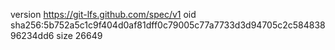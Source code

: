 version https://git-lfs.github.com/spec/v1
oid sha256:5b752a5c1c9f404d0af81dff0c79005c77a7733d3d94705c2c58483896234dd6
size 26649
